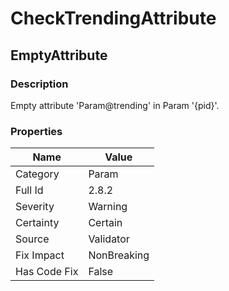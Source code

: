 ﻿---  
uid: Validator_2_8_2  
---

# CheckTrendingAttribute

## EmptyAttribute

### Description

Empty attribute 'Param@trending' in Param '{pid}'.

### Properties

| Name         | Value       |
| ------------ | ----------- |
| Category     | Param       |
| Full Id      | 2.8.2       |
| Severity     | Warning     |
| Certainty    | Certain     |
| Source       | Validator   |
| Fix Impact   | NonBreaking |
| Has Code Fix | False       |
